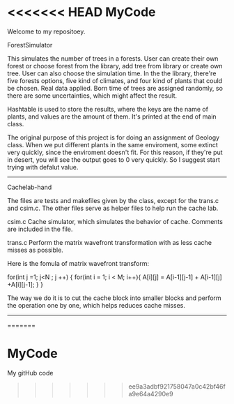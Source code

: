 <<<<<<< HEAD
MyCode
======

Welcome to my repositoey.



ForestSimulator

This simulates the number of trees in a forests. User can create their own forest or choose forest from the library, add tree from library or create own tree. User can also choose the simulation time. In the the library, there're five forests options, five kind of climates, and four kind of plants that could be chosen. Real data applied. Born time of trees are assigned randomly, so there are some uncertainties, which might affect the result. 

Hashtable is used to store the results, where the keys are the name of plants, and values are the amount of them. It's printed at the end of main class. 

The original purpose of this project is for doing an assignment of Geology class. When we put different plants in the same enviroment, some extinct very quickly, since the enviroment doesn't fit. For this reason, if they're put in desert, you will see the output goes to 0 very quickly. So I suggest start trying with defalut value. 

----------------------------------------------------

Cachelab-hand

The files are tests and makefiles given by the class, except for the trans.c and csim.c. The other files serve as helper files to help run the cache lab. 

csim.c
Cache simulator, which simulates the behavior of cache. Comments are included in the file.

trans.c
Perform the matrix wavefront transformation with as less cache misses as possible.

Here is the fomula of matrix wavefront transform:

for(int j =1; j<N ; j ++)
{
	for(int i = 1; i < M; i++){
		A[i][j] = A[i-1][j-1] + A[i-1][j] +A[i][j-1];
	}
}

The way we do it is to cut the cache block into smaller blocks and perform the operation one by one, which helps reduces cache misses.

---------------------------


=======
# MyCode
My gitHub code
>>>>>>> ee9a3adbf921758047a0c42bf46fa9e64a4290e9
